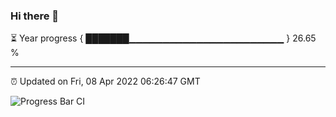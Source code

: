 ### Hi there 👋

⏳ Year progress { ███████▁▁▁▁▁▁▁▁▁▁▁▁▁▁▁▁▁▁▁▁▁▁▁ } 26.65 %

---

⏰ Updated on Fri, 08 Apr 2022 06:26:47 GMT

![Progress Bar CI](https://github.com/ZhaoGui/ZhaoGui/workflows/Progress%20Bar%20CI/badge.svg)
